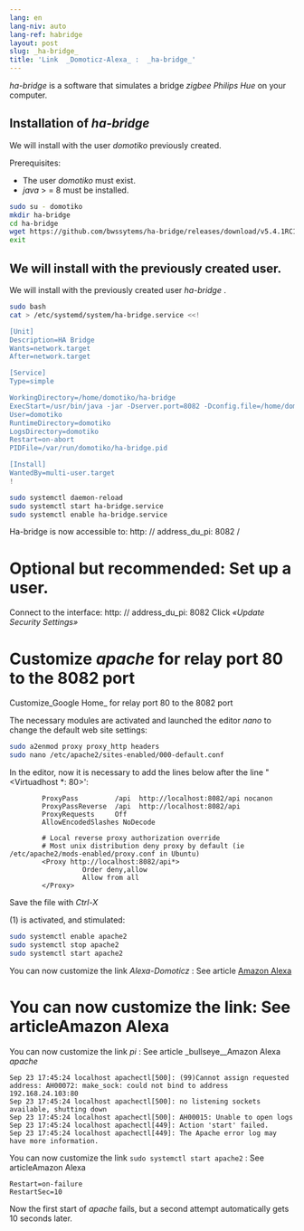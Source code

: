 ```yaml
---
lang: en
lang-niv: auto
lang-ref: habridge
layout: post
slug: _ha-bridge_
title: 'Link  _Domoticz-Alexa_ :  _ha-bridge_'
---
```


 _ha-bridge_  is a software that simulates a bridge  _zigbee Philips Hue_  on your computer. 


## Installation of  _ha-bridge_
We will install with the user   _domotiko_   previously created.  

Prerequisites:  
  *   The user   _domotiko_   must exist.  
  *   _java_   >  = 8 must be installed.  

```bash
sudo su - domotiko
mkdir ha-bridge
cd ha-bridge
wget https://github.com/bwssytems/ha-bridge/releases/download/v5.4.1RC1/ha-bridge-5.4.1RC1.jar -O ha-bridge.jar
exit
```


## We will install with the previously created user.
We will install with the previously created user _ha-bridge_ .

``` bash
sudo bash
cat > /etc/systemd/system/ha-bridge.service <<!

[Unit]
Description=HA Bridge
Wants=network.target
After=network.target

[Service]
Type=simple

WorkingDirectory=/home/domotiko/ha-bridge
ExecStart=/usr/bin/java -jar -Dserver.port=8082 -Dconfig.file=/home/domotiko/ha-bridge/data/habridge.config /home/domotiko/ha-bridge/ha-bridge.jar
User=domotiko
RuntimeDirectory=domotiko
LogsDirectory=domotiko
Restart=on-abort
PIDFile=/var/run/domotiko/ha-bridge.pid

[Install]
WantedBy=multi-user.target
!

sudo systemctl daemon-reload
sudo systemctl start ha-bridge.service
sudo systemctl enable ha-bridge.service
```

Ha-bridge is now accessible to: http: // address_du_pi: 8082 /

# Optional but recommended: Set up a user.
Connect to the interface: http: // address_du_pi: 8082
Click _«Update Security Settings»_

# Customize _apache_ for relay port 80 to the 8082 port
Customize_Google Home_ for relay port 80 to the 8082 port

The necessary modules are activated and launched the editor  _nano_  to change the default web site settings: 

``` bash
sudo a2enmod proxy proxy_http headers
sudo nano /etc/apache2/sites-enabled/000-default.conf
```

In the editor, now it is necessary to add the lines below after the line "<Virtuadhost *: 80>':
```
        ProxyPass         /api  http://localhost:8082/api nocanon
        ProxyPassReverse  /api  http://localhost:8082/api
        ProxyRequests     Off
        AllowEncodedSlashes NoDecode

        # Local reverse proxy authorization override
        # Most unix distribution deny proxy by default (ie /etc/apache2/mods-enabled/proxy.conf in Ubuntu)
        <Proxy http://localhost:8082/api*>
                  Order deny,allow
                  Allow from all
        </Proxy>
```
Save the file with  _Ctrl-X_ 

(1) is activated, and stimulated: 

```bash
sudo systemctl enable apache2
sudo systemctl stop apache2
sudo systemctl start apache2
```

You can now customize the link _Alexa-Domoticz_ : See article
[Amazon Alexa](2021-08-14-alexa.md)

# You can now customize the link: See articleAmazon Alexa
You can now customize the link _pi_ : See article _bullseye__Amazon Alexa _apache_ 
```
Sep 23 17:45:24 localhost apachectl[500]: (99)Cannot assign requested address: AH00072: make_sock: could not bind to address 192.168.24.103:80
Sep 23 17:45:24 localhost apachectl[500]: no listening sockets available, shutting down
Sep 23 17:45:24 localhost apachectl[500]: AH00015: Unable to open logs
Sep 23 17:45:24 localhost apachectl[449]: Action 'start' failed.
Sep 23 17:45:24 localhost apachectl[449]: The Apache error log may have more information.
```

You can now customize the link `sudo systemctl start apache2` : See articleAmazon Alexa
```
Restart=on-failure
RestartSec=10
```

Now the first start of _apache_ fails, but a second attempt automatically gets 10 seconds later.


